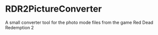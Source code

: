 # RDR2PictureConverter
A small converter tool for the photo mode files from the game Red Dead Redemption 2
